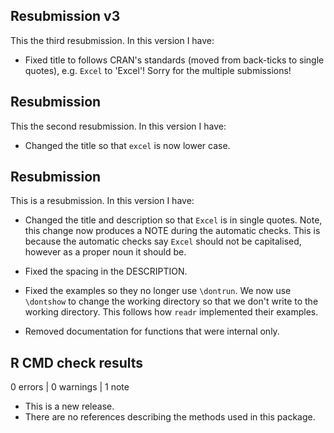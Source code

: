 ## Resubmission v3
This the third resubmission. In this version I have:

* Fixed title to follows CRAN's standards (moved from back-ticks to single
    quotes), e.g. `Excel` to 'Excel'! Sorry for the multiple submissions! 

## Resubmission
This the second resubmission. In this version I have:

* Changed the title so that `excel` is now lower case.

## Resubmission
This is a resubmission. In this version I have:

* Changed the title and description so that `Excel` is in single quotes. Note, this
  change now produces a NOTE during the automatic checks. This is because 
  the automatic checks say `Excel` should not be capitalised, however as a 
  proper noun it should be.

* Fixed the spacing in the DESCRIPTION.

* Fixed the examples so they no longer use `\dontrun`. We now use `\dontshow` to
  change the working directory so that we don't write to the working directory.
  This follows how `readr` implemented their examples.

* Removed documentation for functions that were internal only.

## R CMD check results

0 errors | 0 warnings | 1 note

* This is a new release.
* There are no references describing the methods used in this package.
